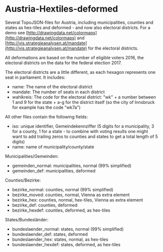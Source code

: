 # Austria-Hextiles-deformed

Several TopoJSON-files for Austria, including municipalities, counties and states as hex-tiles and deformed - and now also electoral districts. For a demo see [http://drawingdata.net/colormaps](http://drawingdata.net/colormaps) and [http://vis.strategieanalysen.at/mandate](http://vis.strategieanalysen.at/mandate) for the electoral districts.

All deformations are based on the number of eligible voters 2016, the electoral districts on the data for the federal election 2017.

The electoral districts are a little different, as each hexagon represents one seat in parliament. It includes:
* name: The name of the electoral district
* mandate: The number of seats in each district
* wahlkreis: The code for the electoral district: "wk" + a number between 1 and 9 for the state + a-g for the district itself (so the city of Innsbruck for example has the code "wk7a")


All other files contain the following fields:
* iso: unique identifier, Gemeindekennziffer (5 digits for a municipality, 3 for a county, 1 for a state - to combine with voting results one might want to add trailing zeros to counties and states to get a total length of 5 digits)
* name: name of municipality/county/state


Municipalities/Gemeinden:
* gemeinden_normal: municipalities, normal (99% simplified)
* gemeinden_def: municipalities, deformed


Counties/Bezirke:
* bezirke_normal: counties, normal (99% simplified) 
* bezirke_moved: counties, normal, Vienna as extra element
* bezirke_hex: counties, normal, hex-tiles, Vienna as extra element
* bezirke_def: counties, deformed
* bezirke_hexdef: counties, deformed, as hex-tiles


States/Bundesländer:
* bundeslaender_normal: states, normal (99% simplified)
* bundeslaender_def: states, deformed
* bundeslaender_hex: states, normal, as hex-tiles
* bundeslaender_hexdef: states, deformed, as hex-tiles
